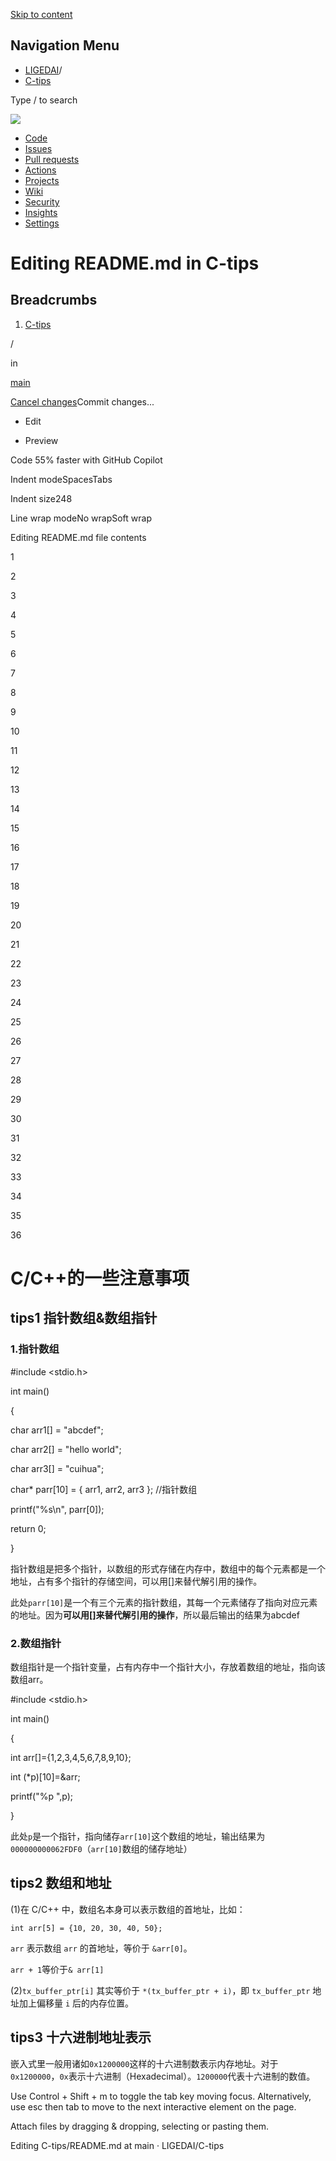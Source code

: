 
[Skip to content](https://github.com/LIGEDAI/C-tips/edit/main/README.md#start-of-content)

## Navigation Menu

[](https://github.com/)

-   [LIGEDAI](https://github.com/LIGEDAI)/
-   [C-tips](https://github.com/LIGEDAI/C-tips)

Type  /  to search

[](https://github.com/notifications)

![](https://avatars.githubusercontent.com/u/134901215?v=4)

-   [Code](https://github.com/LIGEDAI/C-tips)
-   [Issues](https://github.com/LIGEDAI/C-tips/issues)
-   [Pull requests](https://github.com/LIGEDAI/C-tips/pulls)
-   [Actions](https://github.com/LIGEDAI/C-tips/actions)
-   [Projects](https://github.com/LIGEDAI/C-tips/projects)
-   [Wiki](https://github.com/LIGEDAI/C-tips/wiki)
-   [Security](https://github.com/LIGEDAI/C-tips/security)
-   [Insights](https://github.com/LIGEDAI/C-tips/pulse)
-   [Settings](https://github.com/LIGEDAI/C-tips/settings)

# Editing README.md in C-tips

## Breadcrumbs

1.  [C-tips](https://github.com/LIGEDAI/C-tips/tree/main)

/

in

[main](https://github.com/LIGEDAI/C-tips/tree/main)

[Cancel changes](https://github.com/LIGEDAI/C-tips/blob/main/README.md)Commit changes...

-   Edit
    
-   Preview
    

Code 55% faster with GitHub Copilot

Indent modeSpacesTabs

Indent size248

Line wrap modeNo wrapSoft wrap

Editing README.md file contents

1

2

3

4

5

6

7

8

9

10

11

12

13

14

15

16

17

18

19

20

21

22

23

24

25

26

27

28

29

30

31

32

33

34

35

36

# C/C++的一些注意事项

## tips1 指针数组&数组指针

### 1.指针数组

#include <stdio.h>

int main()

{

char arr1[] = "abcdef";

char arr2[] = "hello world";

char arr3[] = "cuihua";

char* parr[10] = { arr1, arr2, arr3 }; //指针数组

printf("%s\n", parr[0]);

return 0;

}

指针数组是把多个指针，以数组的形式存储在内存中，数组中的每个元素都是一个地址，占有多个指针的存储空间，可以用[]来替代解引用的操作。

此处`parr[10]`是一个有三个元素的指针数组，其每一个元素储存了指向对应元素的地址。因为**可以用[]来替代解引用的操作**，所以最后输出的结果为abcdef

### 2.数组指针

数组指针是一个指针变量，占有内存中一个指针大小，存放着数组的地址，指向该数组arr。

  

#include <stdio.h>

int main()

{

int arr[]={1,2,3,4,5,6,7,8,9,10};

int (*p)[10]=&arr;

printf("%p ",p);

}

此处`p`是一个指针，指向储存`arr[10]`这个数组的地址，输出结果为`000000000062FDF0`（`arr[10]`数组的储存地址）

  

## tips2 数组和地址

(1)在 C/C++ 中，数组名本身可以表示数组的首地址，比如：

`int arr[5] = {10, 20, 30, 40, 50};`

`arr` 表示数组 `arr` 的首地址，等价于 `&arr[0]`。

`arr + 1`等价于`& arr[1]`

(2)`tx_buffer_ptr[i]` 其实等价于 `*(tx_buffer_ptr + i)`，即 `tx_buffer_ptr` 地址加上偏移量 `i` 后的内存位置。
 

## tips3 十六进制地址表示

嵌入式里一般用诸如`0x1200000`这样的十六进制数表示内存地址。对于`0x1200000`，`0x`表示十六进制（Hexadecimal）。`1200000`代表十六进制的数值。

  

Use  Control + Shift + m  to toggle the  tab  key moving focus. Alternatively, use  esc  then  tab  to move to the next interactive element on the page.

Attach files by  dragging & dropping,  selecting or pasting them.[](https://docs.github.com/github/writing-on-github/getting-started-with-writing-and-formatting-on-github/basic-writing-and-formatting-syntax)

Editing C-tips/README.md at main · LIGEDAI/C-tips
